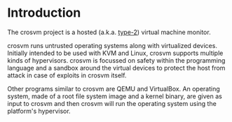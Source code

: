# Introduction

The crosvm project is a hosted (a.k.a.
[type-2](https://en.wikipedia.org/wiki/Hypervisor#Classification)) virtual
machine monitor.

crosvm runs untrusted operating systems along with virtualized devices.
Initially intended to be used with KVM and Linux, crosvm supports multiple kinds
of hypervisors. crosvm is focussed on safety within the programming language and
a sandbox around the virtual devices to protect the host from attack in case of
exploits in crosvm itself.

Other programs similar to crosvm are QEMU and VirtualBox. An operating system,
made of a root file system image and a kernel binary, are given as input to
crosvm and then crosvm will run the operating system using the platform's
hypervisor.

